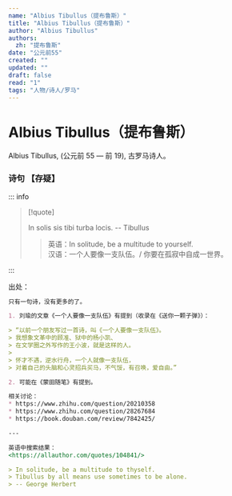 ```yaml
---
name: "Albius Tibullus（提布鲁斯）"
title: "Albius Tibullus（提布鲁斯）"
author: "Albius Tibullus"
authors:
  zh: "提布鲁斯"
date: "公元前55"
created: ""
updated: ""
draft: false
read: "1"
tags: "人物/诗人/罗马"
---
```


# Albius Tibullus（提布鲁斯）

Albius Tibullus, (公元前 55 — 前 19), 古罗马诗人。

### 诗句 【存疑】

::: info

> [!quote]
>
> In solis sis tibi turba locis. -- Tibullus
>
> > 英语：In solitude, be a multitude to yourself.  
> > 汉语：一个人要像一支队伍。/ 你要在孤寂中自成一世界。

:::

出处：

```markdown
只有一句诗，没有更多的了。

1. 刘瑜的文章《一个人要像一支队伍》有提到（收录在《送你一颗子弹》）：

> “以前一个朋友写过一首诗，叫《一个人要像一支队伍》。
> 我想象文革中的顾准、狱中的杨小凯、
> 在文学圈之外写作的王小波，就是这样的人。
> 
> 怀才不遇，逆水行舟，一个人就像一支队伍，
> 对着自己的头脑和心灵招兵买马，不气馁，有召唤，爱自由。”

2. 可能在《蒙田随笔》有提到。

相关讨论：
* https://www.zhihu.com/question/20210358
* https://www.zhihu.com/question/28267684
* https://book.douban.com/review/7842425/

---

英语中搜索结果：
<https://allauthor.com/quotes/104841/>

> In solitude, be a multitude to thyself.   
> Tibullus by all means use sometimes to be alone.  
> -- George Herbert
```
